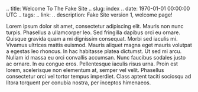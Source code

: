 .. title: Welcome To The Fake Site
.. slug: index
.. date: 1970-01-01 00:00:00 UTC
.. tags:
.. link:
.. description: Fake Site version 1, welcome page!


Lorem ipsum dolor sit amet, consectetur adipiscing elit. Mauris non nunc turpis.
Phasellus a ullamcorper leo. Sed fringilla dapibus orci eu ornare. Quisque
gravida quam a mi dignissim consequat. Morbi sed iaculis mi. Vivamus ultrices
mattis euismod. Mauris aliquet magna eget mauris volutpat a egestas leo rhoncus.
In hac habitasse platea dictumst. Ut sed mi arcu. Nullam id massa eu orci
convallis accumsan. Nunc faucibus sodales justo ac ornare. In eu congue eros.
Pellentesque iaculis risus urna. Proin est lorem, scelerisque non elementum at,
semper vel velit. Phasellus consectetur orci vel tortor tempus imperdiet. Class
aptent taciti sociosqu ad litora torquent per conubia nostra, per inceptos
himenaeos.
